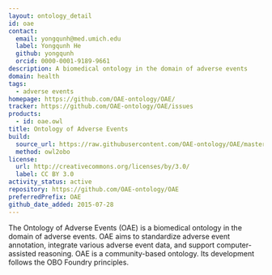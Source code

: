 ```yaml
---
layout: ontology_detail
id: oae
contact:
  email: yongqunh@med.umich.edu
  label: Yongqunh He
  github: yongqunh
  orcid: 0000-0001-9189-9661
description: A biomedical ontology in the domain of adverse events
domain: health
tags:
  - adverse events
homepage: https://github.com/OAE-ontology/OAE/
tracker: https://github.com/OAE-ontology/OAE/issues
products:
  - id: oae.owl
title: Ontology of Adverse Events
build:
  source_url: https://raw.githubusercontent.com/OAE-ontology/OAE/master/src/oae_merged.owl
  method: owl2obo
license:
  url: http://creativecommons.org/licenses/by/3.0/
  label: CC BY 3.0
activity_status: active
repository: https://github.com/OAE-ontology/OAE
preferredPrefix: OAE
github_date_added: 2015-07-28
---
```


The Ontology of Adverse Events (OAE) is a biomedical ontology in the domain of adverse events. OAE aims to standardize adverse event annotation, integrate various adverse event data, and support computer-assisted reasoning.  OAE is a community-based ontology. Its development follows the OBO Foundry principles.
